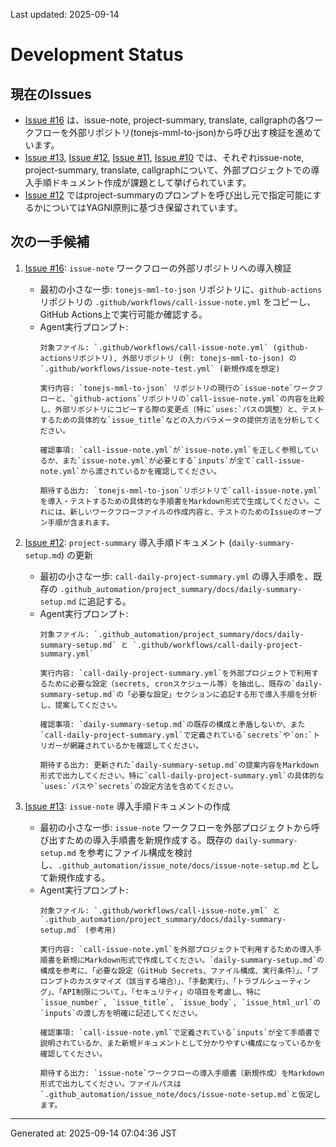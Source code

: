 Last updated: 2025-09-14

# Development Status

## 現在のIssues
- [Issue #16](../issue-notes/16.md) は、issue-note, project-summary, translate, callgraphの各ワークフローを外部リポジトリ(tonejs-mml-to-json)から呼び出す検証を進めています。
- [Issue #13](../issue-notes/13.md), [Issue #12](../issue-notes/12.md), [Issue #11](../issue-notes/11.md), [Issue #10](../issue-notes/10.md) では、それぞれissue-note, project-summary, translate, callgraphについて、外部プロジェクトでの導入手順ドキュメント作成が課題として挙げられています。
- [Issue #12](../issue-notes/12.md) ではproject-summaryのプロンプトを呼び出し元で指定可能にするかについてはYAGNI原則に基づき保留されています。

## 次の一手候補
1. [Issue #16](../issue-notes/16.md): `issue-note` ワークフローの外部リポジトリへの導入検証
   - 最初の小さな一歩: `tonejs-mml-to-json` リポジトリに、`github-actions` リポジトリの `.github/workflows/call-issue-note.yml` をコピーし、GitHub Actions上で実行可能か確認する。
   - Agent実行プロンプト:
     ```
     対象ファイル: `.github/workflows/call-issue-note.yml` (github-actionsリポジトリ), 外部リポジトリ (例: tonejs-mml-to-json) の `.github/workflows/issue-note-test.yml` (新規作成を想定)

     実行内容: `tonejs-mml-to-json` リポジトリの現行の`issue-note`ワークフローと、`github-actions`リポジトリの`call-issue-note.yml`の内容を比較し、外部リポジトリにコピーする際の変更点（特に`uses:`パスの調整）と、テストするための具体的な`issue_title`などの入力パラメータの提供方法を分析してください。

     確認事項: `call-issue-note.yml`が`issue-note.yml`を正しく参照しているか、また`issue-note.yml`が必要とする`inputs`が全て`call-issue-note.yml`から渡されているかを確認してください。

     期待する出力: `tonejs-mml-to-json`リポジトリで`call-issue-note.yml`を導入・テストするための具体的な手順書をMarkdown形式で生成してください。これには、新しいワークフローファイルの作成内容と、テストのためのIssueのオープン手順が含まれます。
     ```

2. [Issue #12](../issue-notes/12.md): `project-summary` 導入手順ドキュメント (`daily-summary-setup.md`) の更新
   - 最初の小さな一歩: `call-daily-project-summary.yml` の導入手順を、既存の `.github_automation/project_summary/docs/daily-summary-setup.md` に追記する。
   - Agent実行プロンプト:
     ```
     対象ファイル: `.github_automation/project_summary/docs/daily-summary-setup.md` と `.github/workflows/call-daily-project-summary.yml`

     実行内容: `call-daily-project-summary.yml`を外部プロジェクトで利用するために必要な設定（secrets, cronスケジュール等）を抽出し、既存の`daily-summary-setup.md`の「必要な設定」セクションに追記する形で導入手順を分析し、提案してください。

     確認事項: `daily-summary-setup.md`の既存の構成と矛盾しないか、また`call-daily-project-summary.yml`で定義されている`secrets`や`on:`トリガーが網羅されているかを確認してください。

     期待する出力: 更新された`daily-summary-setup.md`の提案内容をMarkdown形式で出力してください。特に`call-daily-project-summary.yml`の具体的な`uses:`パスや`secrets`の設定方法を含めてください。
     ```

3. [Issue #13](../issue-notes/13.md): `issue-note` 導入手順ドキュメントの作成
   - 最初の小さな一歩: `issue-note` ワークフローを外部プロジェクトから呼び出すための導入手順書を新規作成する。既存の `daily-summary-setup.md` を参考にファイル構成を検討し、`.github_automation/issue_note/docs/issue-note-setup.md` として新規作成する。
   - Agent実行プロンプト:
     ```
     対象ファイル: `.github/workflows/call-issue-note.yml` と `.github_automation/project_summary/docs/daily-summary-setup.md` (参考用)

     実行内容: `call-issue-note.yml`を外部プロジェクトで利用するための導入手順書を新規にMarkdown形式で作成してください。`daily-summary-setup.md`の構成を参考に、「必要な設定（GitHub Secrets、ファイル構成、実行条件）」、「プロンプトのカスタマイズ（該当する場合）」、「手動実行」、「トラブルシューティング」、「API制限について」、「セキュリティ」の項目を考慮し、特に`issue_number`, `issue_title`, `issue_body`, `issue_html_url`の`inputs`の渡し方を明確に記述してください。

     確認事項: `call-issue-note.yml`で定義されている`inputs`が全て手順書で説明されているか、また新規ドキュメントとして分かりやすい構成になっているかを確認してください。

     期待する出力: `issue-note`ワークフローの導入手順書（新規作成）をMarkdown形式で出力してください。ファイルパスは`.github_automation/issue_note/docs/issue-note-setup.md`と仮定します。

---
Generated at: 2025-09-14 07:04:36 JST
